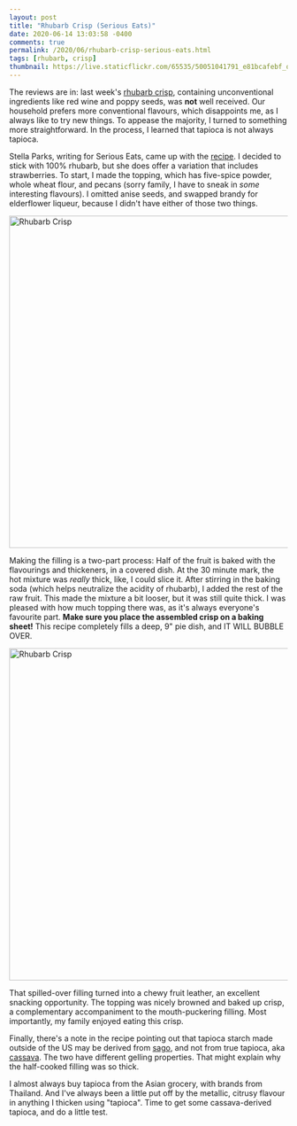 ```yaml
---
layout: post
title: "Rhubarb Crisp (Serious Eats)"
date: 2020-06-14 13:03:58 -0400
comments: true
permalink: /2020/06/rhubarb-crisp-serious-eats.html
tags: [rhubarb, crisp]
thumbnail: https://live.staticflickr.com/65535/50051041791_e81bcafebf_q.jpg
---
```


The reviews are in: last week's [rhubarb crisp](/2020/06/wine-poached-rhubarb-and-poppy-seed-crisp.html),
containing unconventional ingredients like red wine and poppy seeds, was **not** well received.
Our household prefers more conventional flavours, which disappoints me, as I always like to
try new things. To appease the majority, I turned to something more straightforward. In the process,
I learned that tapioca is not always tapioca.

Stella Parks, writing for Serious Eats, came up with the
[recipe](https://www.seriouseats.com/recipes/2017/04/rhubarb-crisp-recipe.html). I decided to
stick with 100% rhubarb, but she does offer a variation that includes strawberries. To start,
I made the topping, which has five-spice powder, whole wheat flour, and pecans (sorry family, I
have to sneak in _some_ interesting flavours).
I omitted anise seeds, and swapped brandy for elderflower liqueur, because I didn't have either of those
two things.

<a data-flickr-embed="true" href="https://www.flickr.com/photos/gnuf/50051041791/in/photostream/" title="Rhubarb Crisp"><img src="https://live.staticflickr.com/65535/50051041791_e81bcafebf_c.jpg" width="800" height="600" alt="Rhubarb Crisp"></a><script async src="//embedr.flickr.com/assets/client-code.js" charset="utf-8"></script>

Making the filling is a two-part process: Half of the fruit is baked with the flavourings and
thickeners, in a covered dish. At the 30 minute mark, the hot mixture was _really_ thick, like, I could
slice it. After stirring in the baking soda (which helps neutralize the acidity of rhubarb),
I added the rest of the raw fruit. This made the mixture a bit looser, but it was still quite 
thick. I was pleased with how much topping there was, as it's always everyone's favourite part.
**Make sure you place the assembled crisp on a baking sheet!** This recipe completely fills a deep, 9" 
pie dish, and IT WILL BUBBLE OVER. 

<a data-flickr-embed="true" href="https://www.flickr.com/photos/gnuf/50050471503/in/photostream/" title="Rhubarb Crisp"><img src="https://live.staticflickr.com/65535/50050471503_a9800d3320_c.jpg" width="800" height="600" alt="Rhubarb Crisp"></a><script async src="//embedr.flickr.com/assets/client-code.js" charset="utf-8"></script>

That spilled-over filling turned into a chewy fruit leather, an excellent snacking opportunity.  The 
topping was nicely browned and baked up crisp, a complementary accompaniment to the mouth-puckering filling. 
Most importantly, my family enjoyed eating this crisp.

Finally, there's a note in the recipe pointing out
that tapioca starch made outside of the US may be derived from [sago](https://en.wikipedia.org/wiki/Sago),
and not from true tapioca, aka [cassava](https://en.wikipedia.org/wiki/Tapioca). The two
have different gelling properties. That might explain why the half-cooked filling was so thick.

I almost always buy tapioca from the Asian grocery, with
brands from Thailand. And I've always been a little put off by the metallic, citrusy flavour
in anything I thicken using "tapioca". Time to get some cassava-derived tapioca, and do a little
test.

